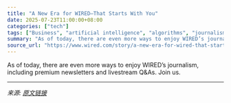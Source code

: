 ```yaml
---
title: "A New Era for WIRED—That Starts With You"
date: 2025-07-23T11:00:00+08:00
categories: ["tech"]
tags: ["Business", "artificial intelligence", "algorithms", "journalism", "wired", "Like and Subscribe"]
summary: "As of today, there are even more ways to enjoy WIRED’s journalism, including premium newsletters and livestream Q&amp;As. Join us."
source_url: "https://www.wired.com/story/a-new-era-for-wired-that-starts-with-you/"
---
```


As of today, there are even more ways to enjoy WIRED’s journalism, including premium newsletters and livestream Q&amp;As. Join us.

---

*来源: [原文链接](https://www.wired.com/story/a-new-era-for-wired-that-starts-with-you/)*

